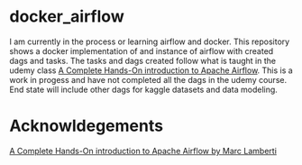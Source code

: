 # docker_airflow

I am currently in the process or learning airflow and docker. This repository shows a docker implementation of and instance of airflow with created dags and tasks. The tasks and dags created follow what is taught in the udemy class [A Complete Hands-On introduction to Apache Airflow](https://www.udemy.com/course/the-complete-hands-on-course-to-master-apache-airflow/). This is a work in progess and have not completed all the dags in the udemy course. End state will include other dags for kaggle datasets and data modeling.

# Acknowldegements

[A Complete Hands-On introduction to Apache Airflow by Marc Lamberti](https://www.udemy.com/course/the-complete-hands-on-course-to-master-apache-airflow/)
